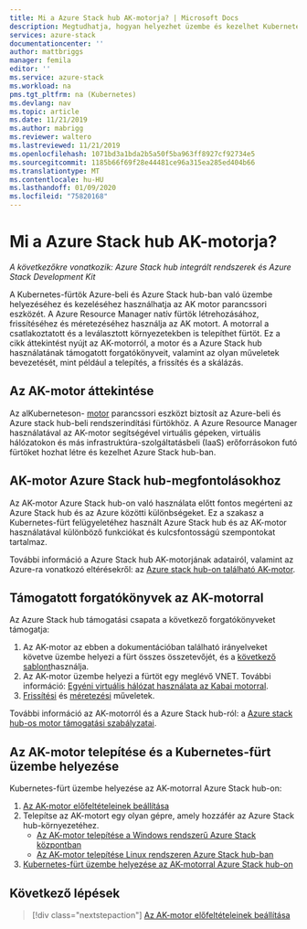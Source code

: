 ```yaml
---
title: Mi a Azure Stack hub AK-motorja? | Microsoft Docs
description: Megtudhatja, hogyan helyezhet üzembe és kezelhet Kubernetes-fürtöt az Azure-ban és Azure Stack hub-ban az AK motor parancssori eszköz használatával.
services: azure-stack
documentationcenter: ''
author: mattbriggs
manager: femila
editor: ''
ms.service: azure-stack
ms.workload: na
pms.tgt_pltfrm: na (Kubernetes)
ms.devlang: nav
ms.topic: article
ms.date: 11/21/2019
ms.author: mabrigg
ms.reviewer: waltero
ms.lastreviewed: 11/21/2019
ms.openlocfilehash: 1071bd3a1bda2b5a50f5ba963ff8927cf92734e5
ms.sourcegitcommit: 1185b66f69f28e44481ce96a315ea285ed404b66
ms.translationtype: MT
ms.contentlocale: hu-HU
ms.lasthandoff: 01/09/2020
ms.locfileid: "75820168"
---
```

# <a name="what-is-the-aks-engine-on-azure-stack-hub"></a>Mi a Azure Stack hub AK-motorja?

*A következőkre vonatkozik: Azure Stack hub integrált rendszerek és Azure Stack Development Kit*

A Kubernetes-fürtök Azure-beli és Azure Stack hub-ban való üzembe helyezéséhez és kezeléséhez használhatja az AK motor parancssori eszközét. A Azure Resource Manager natív fürtök létrehozásához, frissítéséhez és méretezéséhez használja az AK motort. A motorral a csatlakoztatott és a leválasztott környezetekben is telepíthet fürtöt. Ez a cikk áttekintést nyújt az AK-motorról, a motor és a Azure Stack hub használatának támogatott forgatókönyveit, valamint az olyan műveletek bevezetését, mint például a telepítés, a frissítés és a skálázás.

## <a name="overview-of-the-aks-engine"></a>Az AK-motor áttekintése

Az alKuberneteson- [motor](https://github.com/Azure/aks-engine) parancssori eszközt biztosít az Azure-beli és Azure stack hub-beli rendszerindítási fürtökhöz. A Azure Resource Manager használatával az AK-motor segítségével virtuális gépeken, virtuális hálózatokon és más infrastruktúra-szolgáltatásbeli (IaaS) erőforrásokon futó fürtöket hozhat létre és kezelhet Azure Stack hub-ban.

## <a name="aks-engine-on-azure-stack-hub-considerations"></a>AK-motor Azure Stack hub-megfontolásokhoz

Az AK-motor Azure Stack hub-on való használata előtt fontos megérteni az Azure Stack hub és az Azure közötti különbségeket. Ez a szakasz a Kubernetes-fürt felügyeletéhez használt Azure Stack hub és az AK-motor használatával különböző funkciókat és kulcsfontosságú szempontokat tartalmaz.

További információ a Azure Stack hub AK-motorjának adatairól, valamint az Azure-ra vonatkozó eltérésekről: az [Azure stack hub-on található AK-motor](https://github.com/Azure/aks-engine/blob/master/docs/topics/azure-stack.md).

## <a name="supported-scenarios-with-the-aks-engine"></a>Támogatott forgatókönyvek az AK-motorral

Az Azure Stack hub támogatási csapata a következő forgatókönyveket támogatja:

1.  Az AK-motor az ebben a dokumentációban található irányelveket követve üzembe helyezi a fürt összes összetevőjét, és a [következő sablont](https://github.com/Azure/aks-engine/tree/master/examples/azure-stack)használja.
2.  Az AK-motor üzembe helyezi a fürtöt egy meglévő VNET. További információ: [Egyéni virtuális hálózat használata az Kabai motorral](https://github.com/Azure/aks-engine/blob/master/docs/tutorials/custom-vnet.md).
3.  [Frissítési](azure-stack-kubernetes-aks-engine-upgrade.md) és [méretezési](azure-stack-kubernetes-aks-engine-scale.md) műveletek.

További információ az AK-motorról és a Azure Stack hub-ról: a [Azure stack hub-os motor támogatási szabályzatai](azure-stack-kubernetes-aks-engine-support.md).

## <a name="install-the-aks-engine-and-deploy-a-kubernetes-cluster"></a>Az AK-motor telepítése és a Kubernetes-fürt üzembe helyezése

Kubernetes-fürt üzembe helyezése az AK-motorral Azure Stack hub-on:

1. [Az AK-motor előfeltételeinek beállítása](azure-stack-kubernetes-aks-engine-set-up.md)
2. Telepítse az AK-motort egy olyan gépre, amely hozzáfér az Azure Stack hub-környezetéhez.
     - [Az AK-motor telepítése a Windows rendszerű Azure Stack központban](azure-stack-kubernetes-aks-engine-deploy-windows.md)
     - [Az AK-motor telepítése Linux rendszeren Azure Stack hub-ban](azure-stack-kubernetes-aks-engine-deploy-linux.md)
3. [Kubernetes-fürt üzembe helyezése az AK-motorral Azure Stack hub-on](azure-stack-kubernetes-aks-engine-deploy-cluster.md)

## <a name="next-steps"></a>Következő lépések

> [!div class="nextstepaction"]
> [Az AK-motor előfeltételeinek beállítása](azure-stack-kubernetes-aks-engine-set-up.md)